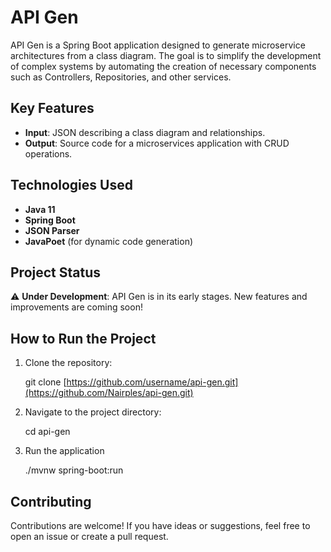 # API Gen

API Gen is a Spring Boot application designed to generate microservice architectures from a class diagram. The goal is to simplify the development of complex systems by automating the creation of necessary components such as Controllers, Repositories, and other services.

## Key Features

- **Input**: JSON describing a class diagram and relationships.
- **Output**: Source code for a microservices application with CRUD operations.

## Technologies Used

- **Java 11**
- **Spring Boot**
- **JSON Parser**
- **JavaPoet** (for dynamic code generation)

## Project Status

⚠️ **Under Development**: API Gen is in its early stages. New features and improvements are coming soon!

## How to Run the Project

1. Clone the repository:
   
   git clone [https://github.com/username/api-gen.git](https://github.com/Nairples/api-gen.git)
   
2. Navigate to the project directory:

   cd api-gen

3. Run the application
   
   ./mvnw spring-boot:run
	
	
## Contributing
Contributions are welcome! If you have ideas or suggestions, feel free to open an issue or create a pull request.

